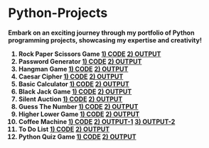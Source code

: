 # Python-Projects
<b> Embark on an exciting journey through my portfolio of Python programming projects, showcasing my expertise and creativity! <b>
<ol>
<b>
<li>Rock Paper Scissors Game  <a href="Rock-Paper-Scissors_Game.py">1)  CODE</a>  <a href="Output Of codes/Rock Paper Scissors game python code output.png">2)  OUTPUT</a> </li>
<li>Password Generator  <a href="Password_Generator.py">1)  CODE</a>  <a href="Output Of codes/Output of Password Generator code.png">2)  OUTPUT</a> </li>
<li>Hangman Game <a href="Hangman_Game.py">1)  CODE</a>  <a href="Output Of codes/Hangman Output.txt">2)  OUTPUT</a> </li>
<li>Caesar Cipher  <a href="Caesar_Cipher.py">1)  CODE</a>  <a href="Output Of codes/Caesar Cipher Output.png">2)  OUTPUT</a> </li>
<li>Basic Calculator  <a href="Basic_Calculator.py">1)  CODE</a>  <a href="Output Of codes/Basic Calculator Output.png">2)  OUTPUT</a> </li>
<li>Black Jack Game  <a href="Black_Jack_Game.py">1)  CODE</a>  <a href="Output Of codes/Output Black Jack game.png">2)  OUTPUT</a> </li>
<li>Silent Auction  <a href="Silent_Auction.py">1)  CODE</a>  <a href="Output Of codes/Silent Auction Output.mp4">2)  OUTPUT</a> </li>
<li>Guess The Number  <a href="Guess_the_number.py">1)  CODE</a>  <a href="Output Of codes/Guess the number output -Easy level.png">2)  OUTPUT</a> </li>
<li>Higher Lower Game  <a href="Higher-Lower_Game.py">1)  CODE</a>  <a href="Output Of codes/Higher-Lower Output.png">2)  OUTPUT</a> </li>
<li>Coffee Machine  <a href="Coffee_Machine.py">1)  CODE</a>  <a href="Output Of codes/Coffee machine output-1.png">2)  OUTPUT-1</a>  <a href="Output Of codes/Coffee machine output-2.png">3)  OUTPUT-2</a> </li>
<li>To Do List  <a href="To_Do_List.py">1)  CODE</a>  <a href="Output Of codes/To Do List Output.txt">2)  OUTPUT</a> </li>
<li>Python Quiz Game  <a href="Python_Quiz_Game.py">1)  CODE</a>  <a href="Output Of codes/Python Quiz Game Output.txt">2)  OUTPUT</a> </li>
</b>
</ol>
